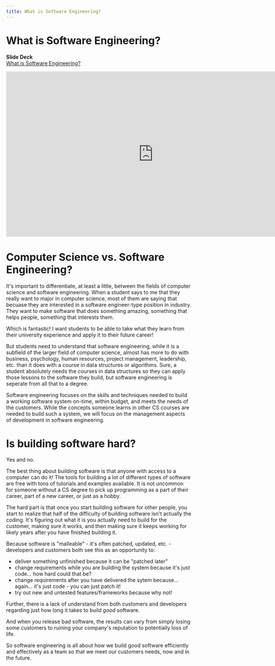 ```yaml
---
title: What is Software Engineering?
---
```


# What is Software Engineering?

__Slide Deck__   
[What is Software Engineering?](https://docs.google.com/presentation/d/1xNQ1YjF2wI5P7Aw99yUiSeAYvoH8RW6mhs0ulHD2g4I/edit?usp=sharing)

<iframe width="800" height="450" src="https://www.youtube.com/embed/3Aievc9Uvgs" frameborder="0" allow="accelerometer; autoplay; encrypted-media; gyroscope; picture-in-picture" allowfullscreen></iframe>

# Computer Science vs. Software Engineering?

It's important to differentiate, at least a little, between the fields of computer science and software engineering.  When a student says to me that they really want to major in computer science, most of them are saying that becuase they are interested in a software engineer-type position in industry.  They want to make software that does something amazing, something that helps people, something that interests them.

Which is fantastic!  I want students to be able to take what they learn from their university experience and apply it to their future career!

But students need to understand that software engineering, while it is a subfield of the larger field of computer science, almost has more to do with business, psychology, human resources, project management, leadership, etc. than it does with a course in data structures or algorithms.  Sure, a student absolutely needs the courses in data structures so they can apply those lessons to the software they build, but software engineering is seperate from all that to a degree.

Software engineering focuses on the skills and techniques needed to build a working software system on-time, within budget, and meets the needs of the customers.  While the concepts someone learns in other CS courses are needed to build such a system, we will focus on the management aspects of development in software engineering.

# Is building software hard?

Yes and no.

The best thing about building software is that anyone with access to a computer can do it!  The tools for building a lot of different types of software are free with tons of tutorials and examples available.  It is not uncommon for someone without a CS degree to pick up programming as a part of their career, part of a new career, or just as a hobby.

The hard part is that once you start building software for other people, you start to realize that half of the difficulty of building software isn't actually the coding.  It's figuring out what it is you actually need to build for the customer, making sure it works, and then making sure it keeps working for likely years after you have finished building it.

Because software is "malleable" - it's often patched, updated, etc. - developers and customers both see this as an opportunity to:

* deliver something unfinished because it can be "patched later"
* change requirements while you are building the system because it's just code... how hard could that be?
* change requirements after you have delivered the sytem because... again... it's just code - you can just patch it!
* try out new and untested features/frameworks because why not!

Further, there is a lack of understand from both customers and developers regarding just how long it takes to build *good* software.

And when you release bad software, the results can vary from simply losing some customers to ruining your company's reputation to potentially loss of life.

So software engineering is all about how we build good software efficiently and effectively as a team so that we meet our customers needs, now and in the future.  
